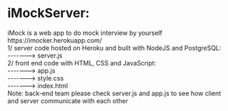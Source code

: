 # iMockServer:
<div>iMock is a web app to do mock interview by yourself</div>
https://imocker.herokuapp.com/
<div>1/ server code hosted on Heroku and built with NodeJS and PostgreSQL:</div>
<div>-------> server.js</div>
<div>2/ front end code with HTML, CSS and JavaScript:</div>
<div>-------> app.js</div>
<div>-------> style.css</div>
<div>-------> index.html</div>
<div>Note: back-end team please check server.js and app.js to see how client and server communicate with each other</div>
